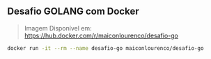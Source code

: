 ## Desafio GOLANG com Docker

> Imagem Disponível em:
https://hub.docker.com/r/maiconlourenco/desafio-go

```sh
docker run -it --rm --name desafio-go maiconlourenco/desafio-go
```